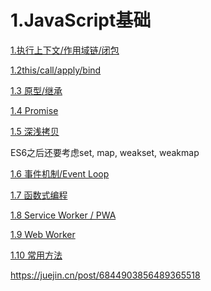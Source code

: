 # 1.JavaScript基础

[1.执行上下文/作用域链/闭包]()

[1.2this/call/apply/bind](https://www.jianshu.com/p/d647aa6d1ae6)

[1.3 原型/继承](http://www.goyth.com/2018/04/23/prototypeAndExtend/)

[1.4 Promise](https://juejin.cn/post/6844903607968481287#heading-7)

[1.5 深浅拷贝](https://github.com/axuebin/articles/issues/20)

ES6之后还要考虑set, map, weakset, weakmap

[1.6 事件机制/Event Loop](https://juejin.cn/post/6844904191664603143)

[1.7 函数式编程]()

[1.8 Service Worker / PWA]()

[1.9 Web Worker](https://juejin.cn/post/6844903736238669837#heading-2)

[1.10 常用方法](https://juejin.cn/post/6844903775329583112)

https://juejin.cn/post/6844903856489365518

